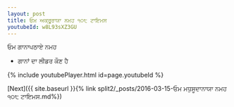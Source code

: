 ```yaml
---
layout: post
title: ਓਮ ਅਕ੍ਰੂਰਾਯਾ ਨਮਹ ੧੦੮ ਟਾਇਮਸ
youtubeId: w8L93sXZ3GU
---
```

 
 
 ਓਮ ਗਾਨਾਪਠਾਏ ਨਮਹ  
 
 -  ਗਾਨਾਂ ਦਾ ਲੀਡਰ ਕੌਣ ਹੈ 
 
  
 
  
 
 
 
 
 
 


{% include youtubePlayer.html id=page.youtubeId %}
 
[Next]({{ site.baseurl }}{% link  split2/_posts/2016-03-15-ਓਮ ਮਧੁਸੂਦਾਨਾਯਾ ਨਮਹ ੧੦੮ ਟਾਇਮਸ.md%})
 
